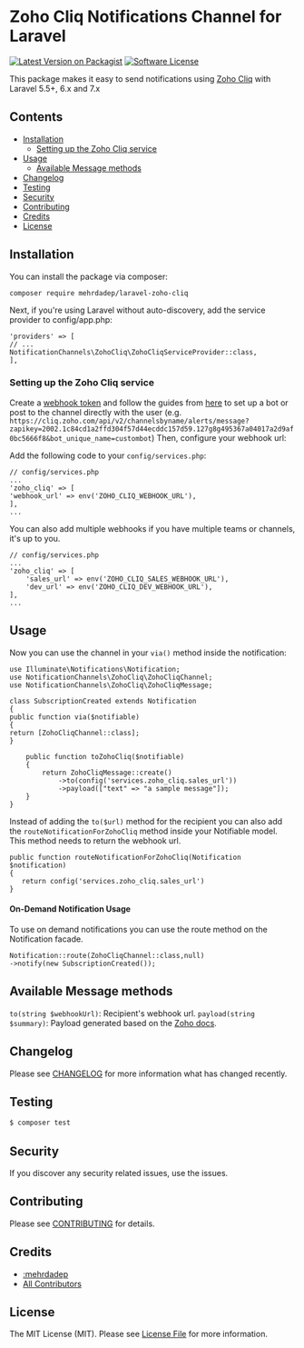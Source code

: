 # Zoho Cliq Notifications Channel for Laravel

[![Latest Version on Packagist](https://img.shields.io/packagist/v/laravel-notification-channels/:package_name.svg?style=flat-square)](https://packagist.org/packages/mehrdadep/laravel-zoho-cliq)
[![Software License](https://img.shields.io/badge/license-MIT-brightgreen.svg?style=flat-square)](LICENSE.md)

This package makes it easy to send notifications using [Zoho Cliq](https://www.zoho.com/nl/cliq/) with Laravel 5.5+, 6.x and 7.x

## Contents

- [Installation](#installation)
	- [Setting up the Zoho Cliq service](#setting-up-the-zoho-cliq-service)
- [Usage](#usage)
	- [Available Message methods](#available-message-methods)
- [Changelog](#changelog)
- [Testing](#testing)
- [Security](#security)
- [Contributing](#contributing)
- [Credits](#credits)
- [License](#license)


## Installation

You can install the package via composer:

```
composer require mehrdadep/laravel-zoho-cliq
```

Next, if you're using Laravel without auto-discovery, add the service provider to config/app.php:

```
'providers' => [
// ...
NotificationChannels\ZohoCliq\ZohoCliqServiceProvider::class,
],
```

### Setting up the Zoho Cliq service

Create a [webhook token](https://cliq.zoho.com/integrations/webhook-tokens) and follow the guides from [here](https://www.zoho.com/cliq/help/restapi/v2/#Post_Message_Channel) to set up a bot or post to the channel directly with the user (e.g. `https://cliq.zoho.com/api/v2/channelsbyname/alerts/message?zapikey=2002.1c84cd1a2ffd304f57d44ecddc157d59.127g8g495367a04017a2d9af0bc5666f8&bot_unique_name=custombot`)
Then, configure your webhook url:

Add the following code to your `config/services.php`:

```
// config/services.php
...
'zoho_cliq' => [
'webhook_url' => env('ZOHO_CLIQ_WEBHOOK_URL'),
],
...
```

You can also add multiple webhooks if you have multiple teams or channels, it's up to you.

```
// config/services.php
...
'zoho_cliq' => [
    'sales_url' => env('ZOHO_CLIQ_SALES_WEBHOOK_URL'),
    'dev_url' => env('ZOHO_CLIQ_DEV_WEBHOOK_URL'),
],
...
```

## Usage

Now you can use the channel in your `via()` method inside the notification:

```
use Illuminate\Notifications\Notification;
use NotificationChannels\ZohoCliq\ZohoCliqChannel;
use NotificationChannels\ZohoCliq\ZohoCliqMessage;

class SubscriptionCreated extends Notification
{
public function via($notifiable)
{
return [ZohoCliqChannel::class];
}

    public function toZohoCliq($notifiable)
    {
        return ZohoCliqMessage::create()
            ->to(config('services.zoho_cliq.sales_url'))
            ->payload(["text" => "a sample message"]);
    }
}
```

Instead of adding the `to($url)` method for the recipient you can also add the `routeNotificationForZohoCliq` method inside your Notifiable model. This method needs to return the webhook url.

```
public function routeNotificationForZohoCliq(Notification $notification)
{
   return config('services.zoho_cliq.sales_url')
}
```

#### On-Demand Notification Usage
To use on demand notifications you can use the route method on the Notification facade.

```
Notification::route(ZohoCliqChannel::class,null)
->notify(new SubscriptionCreated());
```

## Available Message methods

`to(string $webhookUrl)`: Recipient's webhook url.
`payload(string $summary)`: Payload generated based on the [Zoho docs](https://www.zoho.com/cliq/help/restapi/v2/#Post_Message_Channel).

## Changelog

Please see [CHANGELOG](CHANGELOG.md) for more information what has changed recently.

## Testing

``` bash
$ composer test
```

## Security

If you discover any security related issues, use the issues.

## Contributing

Please see [CONTRIBUTING](CONTRIBUTING.md) for details.

## Credits

- [:mehrdadep](https://github.com/mehrdadep)
- [All Contributors](../../contributors)

## License

The MIT License (MIT). Please see [License File](LICENSE.md) for more information.

